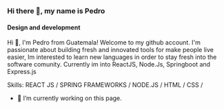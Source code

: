 ### Hi there 👋, my name is Pedro
#### Design and development
Hi 👋, I'm Pedro from Guatemala! Welcome to my github account. I'm passionate about building fresh and innovated tools for make people live easier, Im interested to learn new languages in order to stay fresh into the software comunity. Currently im into ReactJS, Node.Js, Springboot and Express.js


Skills: REACT JS / SPRING FRAMEWORKS / NODE.JS / HTML / CSS / 

- 🔭 I’m currently working on this page. 
